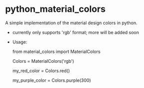 # python_material_colors
A simple implementation of the material design colors in python.

- currently only supports 'rgb' format; more will be added soon

- Usage:

  from material_colors import MaterialColors

  Colors = MaterialColors('rgb')

  my_red_color = Colors.red()

  my_purple_color = Colors.purple(300)
